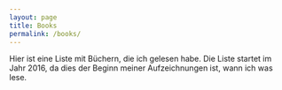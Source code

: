 ```yaml
---
layout: page
title: Books
permalink: /books/
---
```


Hier ist eine Liste mit Büchern, die ich gelesen habe. Die Liste startet im Jahr 2016, da dies der Beginn meiner Aufzeichnungen ist, wann ich was lese.



